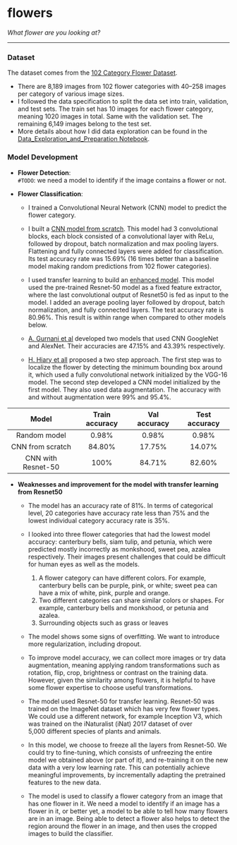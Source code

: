 # flowers

*What flower are you looking at?*

---

### Dataset
The dataset comes from the [102 Category Flower Dataset](https://www.robots.ox.ac.uk/~vgg/data/flowers/102/).
* There are 8,189 images from 102 flower categories with 40–258 images per category of various image sizes.
* I followed the data specification to split the data set into train, validation, and test sets. The train set has 10 images for each flower category, meaning 1020 images in total. Same with the validation set. The remaining 6,149 images belong to the test set.
* More details about how I did data exploration can be found in the  [Data_Exploration_and_Preparation Notebook](https://github.com/hanh-nguyen/flowers/blob/main/Data_Exploratory_and_Preparation.ipynb).


### Model Development

* __Flower Detection__:  
`#TODO`: we need a model to identify if the image contains a flower or not.

* __Flower Classification__:   
    * I trained a Convolutional Neural Network (CNN) model to predict the flower category. 

    * I built a [CNN model from scratch](https://github.com/hanh-nguyen/flowers/blob/main/CNN_from_scratch.ipynb). This model had 3 convolutional blocks, each block consisted of a convolutional layer with ReLu, followed by dropout, batch normalization and max pooling layers. Flattening and fully connected layers were added for classification. Its test accuracy rate was 15.69% (16 times better than a baseline model making random predictions from 102 flower categories).   

    * I used transfer learning to build an [enhanced model](https://github.com/hanh-nguyen/flowers/blob/main/ResNet_weights.ipynb). This model used the pre-trained Resnet-50 model as a fixed feature extractor, where the last convolutional output of Resnet50 is fed as input to the model. I added an average pooling layer followed by dropout, batch normalization, and fully connected layers. The test accuracy rate is 80.96%. This result is within range when compared to other models below.

    * [A. Gurnani et al](https://arxiv.org/abs/1708.03763) developed two models that used CNN GoogleNet and AlexNet. Their accuracies are 47.15% and 43.39% respectively.

    * [H. Hiary et all](https://ietresearch.onlinelibrary.wiley.com/doi/full/10.1049/iet-cvi.2017.0155) proposed a two step approach. The first step was to localize the flower by detecting the minimum bounding box around it, which used a fully convolutional network initialized by the VGG-16 model. The second step developed a CNN model initialized by the first model. They also used data augmentation. The accuracy with and without augmentation were 99% and 95.4%.


|          Model           | Train accuracy | Val accuracy | Test accuracy |
| :----------------------: | :------------: | :----------: | :-----------: |
| Random model             |      0.98%     |     0.98%    |     0.98%     |
| CNN from scratch         |     84.80%     |    17.75%    |    14.07%     |
| CNN with Resnet-50       |       100%     |    84.71%    |    82.60%     |

* __Weaknesses and improvement for the model with transfer learning from Resnet50__
    * The model has an accuracy rate of 81%. In terms of categorical level, 20 categories have accuracy rate less than 75% and the lowest individual category accuracy rate is 35%.

    * I looked into three flower categories that had the lowest model accuracy: canterbury bells, siam tulip, and petunia, which were predicted mostly incorrectly as monkshood, sweet pea, azalea respectively. Their images present challenges that could be difficult for human eyes as well as the models.
        1. A flower category can have different colors. For example, canterbury bells can be purple, pink, or white; sweet pea can have a mix of white, pink, purple and orange.
        2. Two different categories can share similar colors or shapes. For example, canterbury bells and monkshood, or petunia and azalea.
        3. Surrounding objects such as grass or leaves

    * The model shows some signs of overfitting. We want to introduce more regularization, including dropout.

    * To improve model accuracy, we can collect more images or try data augmentation, meaning applying random transformations such as rotation, flip, crop, brightness or contrast on the training data. However, given the similarity among flowers, it is helpful to have some flower expertise to choose useful transformations.

    * The model used Resnet-50 for transfer learning. Resnet-50 was trained on the ImageNet dataset which has very few flower types. We could use a different network, for example Inception V3, which was trained on the iNaturalist (iNat) 2017 dataset of over 5,000 different species of plants and animals.

    * In this model, we choose to freeze all the layers from Resnet-50. We could try to fine-tuning, which consists of unfreezing the entire model we obtained above (or part of it), and re-training it on the new data with a very low learning rate. This can potentially achieve meaningful improvements, by incrementally adapting the pretrained features to the new data.
    
    * The model is used to classify a flower category from an image that has one flower in it. We need a model to identify if an image has a flower in it, or better yet, a model to be able to tell how many flowers are in an image. Being able to detect a flower also helps to detect the region around the flower in an image, and then uses the cropped images to build the classifier.

